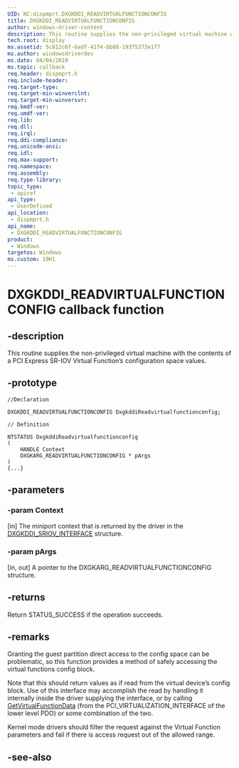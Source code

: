 ```yaml
---
UID: NC:dispmprt.DXGKDDI_READVIRTUALFUNCTIONCONFIG
title: DXGKDDI_READVIRTUALFUNCTIONCONFIG
author: windows-driver-content
description: This routine supplies the non-privileged virtual machine with the contents of a PCI Express SR-IOV Virtual Function’s configuration space values.
tech.root: display
ms.assetid: 5c812c6f-6adf-41f4-bb88-19375373e1f7
ms.author: windowsdriverdev
ms.date: 04/04/2019
ms.topic: callback
req.header: dispmprt.h
req.include-header:
req.target-type:
req.target-min-winverclnt:
req.target-min-winversvr:
req.kmdf-ver:
req.umdf-ver:
req.lib:
req.dll:
req.irql: 
req.ddi-compliance:
req.unicode-ansi:
req.idl:
req.max-support:
req.namespace:
req.assembly:
req.type-library: 
topic_type: 
 - apiref
api_type: 
 - UserDefined
api_location: 
 - dispmprt.h
api_name: 
 - DXGKDDI_READVIRTUALFUNCTIONCONFIG
product: 
 - Windows
targetos: Windows
ms.custom: 19H1
---
```


# DXGKDDI_READVIRTUALFUNCTIONCONFIG callback function

## -description

This routine supplies the non-privileged virtual machine with the contents of a PCI Express SR-IOV Virtual Function’s configuration space values. 

## -prototype

```
//Declaration

DXGKDDI_READVIRTUALFUNCTIONCONFIG DxgkddiReadvirtualfunctionconfig; 

// Definition

NTSTATUS DxgkddiReadvirtualfunctionconfig 
(
	HANDLE Context
	DXGKARG_READVIRTUALFUNCTIONCONFIG * pArgs
)
{...}

```

## -parameters

### -param Context

[in] The miniport context that is returned by the driver in the [DXGKDDI_SRIOV_INTERFACE](ns-dispmprt-_dxgkddi_sriov_interface.md) structure.

### -param pArgs

[in, out] A pointer to the DXGKARG_READVIRTUALFUNCTIONCONFIG structure.

## -returns

Return STATUS_SUCCESS if the operation succeeds.

## -remarks

Granting the guest partition direct access to the config space can be problematic, so this function provides a method of safely accessing the virtual functions config block. 

Note that this should return values as if read from the virtual device’s config block. Use of this interface may accomplish the read by handling it internally inside the driver supplying the interface, or by calling [GetVirtualFunctionData](https://docs.microsoft.com/windows-hardware/drivers/ddi/content/wdm/nc-wdm-get_virtual_device_data) (from the PCI_VIRTUALIZATION_INTERFACE of the lower level PDO) or some combination of the two.

Kernel mode drivers should filter the request against the Virtual Function parameters and fail if there is access request out of the allowed range.

## -see-also
